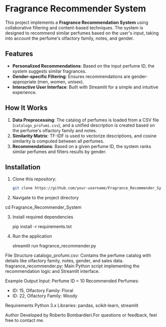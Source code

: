 # Fragrance Recommender System

This project implements a **Fragrance Recommendation System** using collaborative filtering and content-based techniques. The system is designed to recommend similar perfumes based on the user's input, taking into account the perfume's olfactory family, notes, and gender.

## Features
- **Personalized Recommendations**: Based on the input perfume ID, the system suggests similar fragrances.
- **Gender-specific Filtering**: Ensures recommendations are gender-appropriate (men, women, unisex).
- **Interactive User Interface**: Built with Streamlit for a simple and intuitive experience.

## How It Works
1. **Data Preprocessing**: The catalog of perfumes is loaded from a CSV file (`catalogo_profumi.csv`), and a unified description is created based on the perfume's olfactory family and notes.
2. **Similarity Matrix**: TF-IDF is used to vectorize descriptions, and cosine similarity is computed between all perfumes.
3. **Recommendations**: Based on a given perfume ID, the system ranks similar perfumes and filters results by gender.

## Installation
1. Clone this repository:
   ```bash
   git clone https://github.com/your-username/Fragrance_Recommender_System.git

2. Navigate to the project directory
   
  cd Fragrance_Recommender_System

3. Install required dependencies

   pip install -r requirements.txt

4. Run the application

   streamlit run fragrance_recommender.py


File Structure
catalogo_profumi.csv: Contains the perfume catalog with details like olfactory family, notes, gender, and sales data.
fragrance_recommender.py: Main Python script implementing the recommendation logic and Streamlit interface.

Example Output
Input: Perfume ID = 10
Recommended Perfumes:
- ID: 15, Olfactory Family: Floral
- ID: 22, Olfactory Family: Woody

Requirements
Python 3.x
Libraries: pandas, scikit-learn, streamlit



Author
Developed by Roberto Bombardieri.For questions or feedback, feel free to contact me.



   
